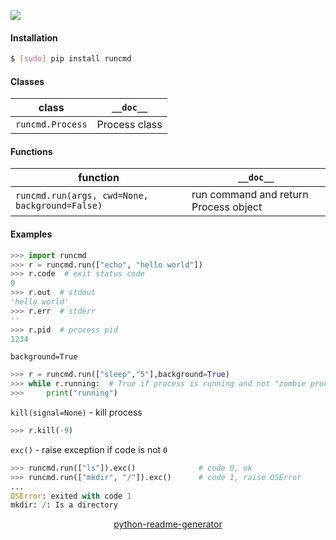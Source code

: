 <!--
https://pypi.org/project/readme-generator/
https://pypi.org/project/python-readme-generator/
-->

[![](https://img.shields.io/pypi/pyversions/runcmd.svg?longCache=True)](https://pypi.org/project/runcmd/)

#### Installation
```bash
$ [sudo] pip install runcmd
```

#### Classes
class|`__doc__`
-|-
`runcmd.Process` |Process class

#### Functions
function|`__doc__`
-|-
`runcmd.run(args, cwd=None, background=False)` |run command and return Process object

#### Examples
```python
>>> import runcmd
>>> r = runcmd.run(["echo", "hello world"])
>>> r.code  # exit status code
0
>>> r.out  # stdout
'hello world'
>>> r.err  # stderr
''
>>> r.pid  # process pid
1234
```

`background=True`
```python
>>> r = runcmd.run(["sleep","5"],background=True)
>>> while r.running:  # True if process is running and not "zombie process"
>>>     print("running")
```
`kill(signal=None)` - kill process
```python
>>> r.kill(-9)
```

`exc()` - raise exception if code is not `0`
```python
>>> runcmd.run(["ls"]).exc()              # code 0, ok
>>> runcmd.run(["mkdir", "/"]).exc()      # code 1, raise OSError
...
OSError: exited with code 1
mkdir: /: Is a directory
```

<p align="center">
    <a href="https://pypi.org/project/python-readme-generator/">python-readme-generator</a>
</p>